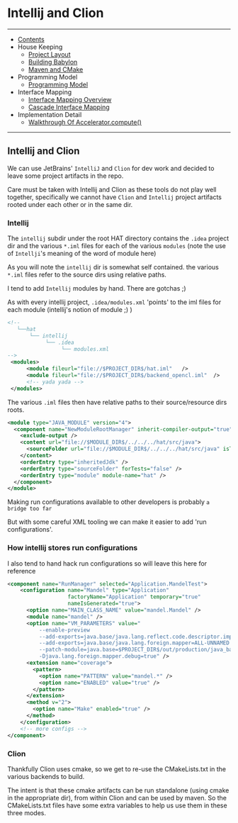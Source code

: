 
#  Intellij and Clion
----

* [Contents](hat-00.md)
* House Keeping
    * [Project Layout](hat-01-01-project-layout.md)
    * [Building Babylon](hat-01-02-building-babylon.md)
    * [Maven and CMake](hat-01-03-maven-cmake.md)
* Programming Model
    * [Programming Model](hat-03-programming-model.md)
* Interface Mapping
    * [Interface Mapping Overview](hat-04-01-interface-mapping.md)
    * [Cascade Interface Mapping](hat-04-02-cascade-interface-mapping.md)
* Implementation Detail
    * [Walkthrough Of Accelerator.compute()](hat-accelerator-compute.md)

---

## Intellij and Clion

We can use JetBrains' `IntelliJ` and `Clion` for dev work and
decided to leave some project artifacts in the repo.

Care must be taken with Intellij and Clion
as these tools do not play well together,
specifically we cannot have `Clion` and `Intellij`
project artifacts rooted under each other or in the same dir.

### Intellij
The `intellij` subdir under the root HAT directory
contains the `.idea` project dir and the various `*.iml` files
for each of the various `modules`
(note the use of `Intellji`'s meaning of the word of module here)

As you will note the `intellij` dir is somewhat self contained.  the various `*.iml`
files refer to the source dirs using relative paths.

I tend to add `Intellij` modules by hand.  There are gotchas ;)

As with every intellij project, `.idea/modules.xml` 'points' to the iml files for each module (intellij's notion of module ;) )
```xml
<!--
   └──hat
       └── intellij
            └── .idea
                 └── modules.xml
-->
 <modules>
      <module fileurl="file://$PROJECT_DIR$/hat.iml"   />
      <module fileurl="file://$PROJECT_DIR$/backend_opencl.iml"  />
      <!-- yada yada -->
 </modules>

```

The various `.iml` files then  have relative paths to their source/resource dirs roots.

```xml
<module type="JAVA_MODULE" version="4">
  <component name="NewModuleRootManager" inherit-compiler-output="true">
    <exclude-output />
    <content url="file://$MODULE_DIR$/../../../hat/src/java">
      <sourceFolder url="file://$MODULE_DIR$/../../../hat/src/java" isTestSource="false" />
    </content>
    <orderEntry type="inheritedJdk" />
    <orderEntry type="sourceFolder" forTests="false" />
    <orderEntry type="module" module-name="hat" />
  </component>
</module>

```

Making run configurations available to other developers is probably `a bridge too far`

But with some careful XML tooling we can make it easier to add 'run configurations'.

### How intellij stores run configurations

I also tend to hand hack run configurations so will leave this here for reference

```xml
<component name="RunManager" selected="Application.MandelTest">
    <configuration name="Mandel" type="Application"
                   factoryName="Application" temporary="true"
                   nameIsGenerated="true">
      <option name="MAIN_CLASS_NAME" value="mandel.Mandel" />
      <module name="mandel" />
      <option name="VM_PARAMETERS" value="
          --enable-preview
          --add-exports=java.base/java.lang.reflect.code.descriptor.impl=ALL-UNNAMED
          --add-exports=java.base/java.lang.foreign.mapper=ALL-UNNAMED
          --patch-module=java.base=$PROJECT_DIR$/out/production/java_base_patch
          -Djava.lang.foreign.mapper.debug=true" />
      <extension name="coverage">
        <pattern>
          <option name="PATTERN" value="mandel.*" />
          <option name="ENABLED" value="true" />
        </pattern>
      </extension>
      <method v="2">
        <option name="Make" enabled="true" />
      </method>
    </configuration>
    <!-- more configs -->
</component>
```

### Clion

Thankfully Clion uses cmake, so we get to re-use the CMakeLists.txt in the various backends to build.

The intent is that these cmake artifacts can be run standalone (using cmake in the appropriate dir),
from within Clion and can be used by maven.  So the CMakeLists.txt files have some extra variables to
help us use them in these three modes.




